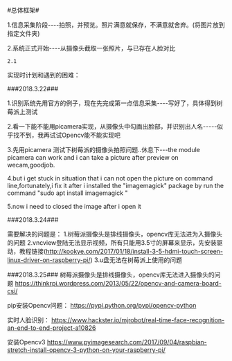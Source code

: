 #总体框架#

1.信息采集阶段----拍照，并预览。照片满意就保存，不满意就舍弃。(将图片放到指定文件夹)

2.系统正式开始----从摄像头截取一张照片，与已存在人脸对比

	2.1 



实现时计划和遇到的困难：

###2018.3.22###

1.识别系统先用官方的例子，现在先完成第一点信息采集----写好了，具体得到树莓派上测试

2.看一下能不能用picamera实现，从摄像头中勾画出脸部，并识别出人名-----似乎找不到，我再试试Opencv能不能实现吧

3.先用picamera 测试下树莓派的摄像头拍照问题..休息下---the module picamera can work and i can take a picture after preview on wecam,goodjob.

4.but i get stuck in situation that i can not open the picture on command line,fortunately,i fix it after i installed the "imagemagick" package by run the command "sudo apt install imagemagick "

5.now i need to closed the image after i open it

###2018.3.24###

需要解决的问题是：
1.树莓派摄像头是排线摄像头，opencv库无法进为入摄像头的问题
2.vncview登陆无法显示视频，所有只能用3.5寸的屏幕来显示，先安装驱动，教程链接(http://kookye.com/2017/01/18/install-3-5-hdmi-touch-screen-linux-driver-on-raspberry-pi/)
3.u盘无法在树莓派上使用的问题

###2018.3.25###
树莓派摄像头是排线摄像头，opencv库无法进入摄像头的问题
https://thinkrpi.wordpress.com/2013/05/22/opencv-and-camera-board-csi/

pip安装Opencv问题：
https://pypi.python.org/pypi/opencv-python

实时人脸识别：
https://www.hackster.io/mjrobot/real-time-face-recognition-an-end-to-end-project-a10826

安装Opencv3
https://www.pyimagesearch.com/2017/09/04/raspbian-stretch-install-opencv-3-python-on-your-raspberry-pi/





